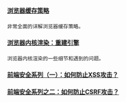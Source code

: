 
#### [浏览器缓存策略](https://mp.weixin.qq.com/s/b_vo_epjycDsGvczU6ol3Q)
    非常全面的详解浏览器缓存策略。

#### [浏览器内核渲染：重建引擎](https://juejin.im/post/5bbaa7da6fb9a05d3761aafe)
    浏览器内核渲染的一些细节和遇到的问题。

#### [前端安全系列（一）：如何防止XSS攻击？](https://juejin.im/post/5bad9140e51d450e935c6d64)

#### [前端安全系列之二：如何防止CSRF攻击？](https://juejin.im/post/5bc009996fb9a05d0a055192)